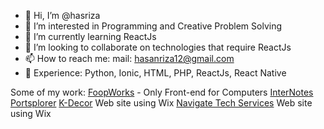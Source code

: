 - 👋 Hi, I’m @hasriza
- 👀 I’m interested in Programming and Creative Problem Solving
- 🌱 I’m currently learning ReactJs
- 💞️ I’m looking to collaborate on technologies that require ReactJs 
- 📫 How to reach me: mail: hasanriza12@gmail.com
- 💼 Experience: Python, Ionic, HTML, PHP, ReactJs, React Native

Some of my work:
[FoopWorks](https://test.foop.com) - Only Front-end for Computers
[InterNotes](http://hasriza.github.io/internotes)
[Portsplorer](http://hasriza.github.io/portsplorer)
[K-Decor](https://kdecor.co.in/) Web site using Wix
[Navigate Tech Services](https://www.navigatets.com/) Web site using Wix

